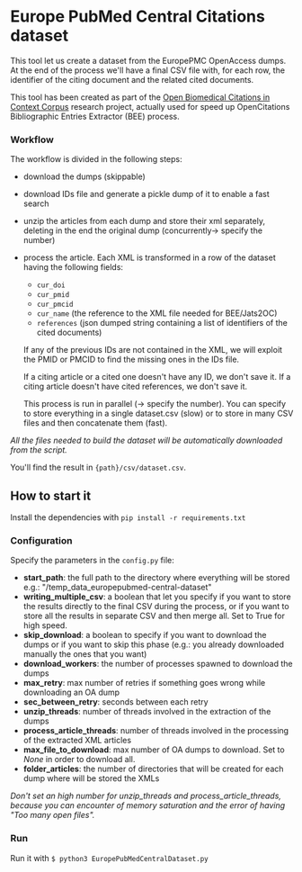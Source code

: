 # Europe PubMed Central Citations dataset
This tool let us create a dataset from the EuropePMC OpenAccess dumps. 
At the end of the process we'll have a final CSV file with, for each row,
the identifier of the citing document and the related cited documents.

This tool has been created as
part of the [Open Biomedical Citations in Context Corpus](https://wellcome.ac.uk/grant-funding/people-and-projects/grants-awarded/open-biomedical-citations-context-corpus) research project, actually used for speed up OpenCitations Bibliographic Entries Extractor (BEE) process.


### Workflow
The workflow is divided in the following steps:
- download the dumps (skippable)
- download IDs file and generate a pickle dump of it to enable a fast search
- unzip the articles from each dump and store their xml separately, deleting in the end the original dump (concurrently-> specify the number)
- process the article. Each XML is transformed in a row of the dataset having the following fields:
    - `cur_doi`
    - `cur_pmid`
    - `cur_pmcid`
    - `cur_name` (the reference to the XML file needed for BEE/Jats2OC)
    - `references` (json dumped string containing a list of identifiers of the cited documents)
 
    If any of the previous IDs are not contained in the XML, we will exploit the PMID or PMCID to find the missing ones
    in the IDs file. 
    
    If a citing article or a cited one doesn't have any ID, we don't save it. If a citing article doesn't have cited 
    references, we don't save it.
    
    This process is run in parallel (-> specify the number). You can specify to store everything in a single dataset.csv (slow)
    or to store in many CSV files and then concatenate them (fast).
    
_All the files needed to build the dataset will be automatically downloaded from the script._

You'll find the result in `{path}/csv/dataset.csv`.



## How to start it
Install the dependencies with `pip install -r requirements.txt` 

### Configuration
Specify the parameters in the `config.py` file:
- __start_path__: the full path to the directory where everything will be stored e.g.: "/temp_data_europepubmed-central-dataset"
- __writing_multiple_csv__: a boolean that let you specify if you want to store the results directly to the final CSV during the process,
  or if you want to store all the results in separate CSV and then merge all. Set to True for high speed. 
- __skip_download__: a boolean to specify if you want to download the dumps or if you want to skip this phase (e.g.: you 
  already downloaded manually the ones that you want)
- __download_workers__: the number of processes spawned to download the dumps
- __max_retry__: max number of retries if something goes wrong while downloading an OA dump
- __sec_between_retry__: seconds between each retry 
- __unzip_threads__: number of threads involved in the extraction of the dumps
- __process_article_threads__: number of threads involved in the processing of the extracted XML articles
- __max_file_to_download__: max number of OA dumps to download. Set to _None_ in order to download all.
- __folder_articles__: the number of directories that will be created for each dump where will be stored the XMLs 

_Don't set an high number for unzip_threads and process_article_threads, because you can encounter
of memory saturation and the error of having "Too many open files"._

### Run
Run it with `$ python3 EuropePubMedCentralDataset.py`